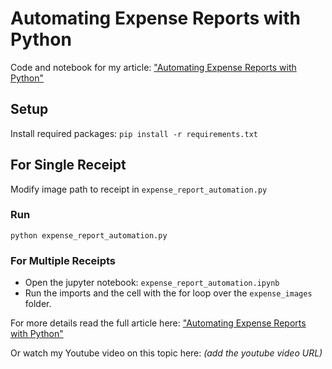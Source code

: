 # Automating Expense Reports with Python

Code and notebook for my article: ["Automating Expense Reports with Python"](https://medium.com/@lucas-soares/automating-expense-reports-with-python-95c43a63980c)

## Setup
Install required packages: 
`pip install -r requirements.txt`

## For Single Receipt
Modify image path to receipt in `expense_report_automation.py`
### Run 
`python expense_report_automation.py`

### For Multiple Receipts
- Open the jupyter notebook: `expense_report_automation.ipynb`
- Run the imports and the cell with the for loop over the `expense_images` folder.

For more details read the full article here:
["Automating Expense Reports with Python"](https://medium.com/@lucas-soares/automating-expense-reports-with-python-95c43a63980c)

Or watch my Youtube video on this topic here:
*(add the youtube video URL)*
